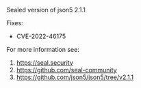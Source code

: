 Sealed version of json5 2.1.1

Fixes:
- CVE-2022-46175

For more information see:
  1. https://seal.security
  2. https://github.com/seal-community
  3. https://github.com/json5/json5/tree/v2.1.1
